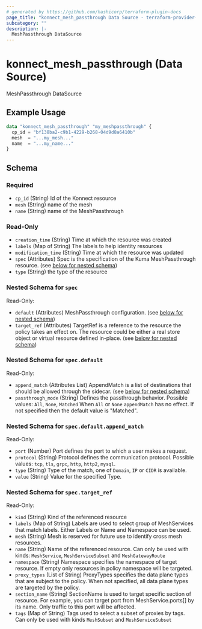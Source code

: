 ```yaml
---
# generated by https://github.com/hashicorp/terraform-plugin-docs
page_title: "konnect_mesh_passthrough Data Source - terraform-provider-konnect"
subcategory: ""
description: |-
  MeshPassthrough DataSource
---
```


# konnect_mesh_passthrough (Data Source)

MeshPassthrough DataSource

## Example Usage

```terraform
data "konnect_mesh_passthrough" "my_meshpassthrough" {
  cp_id = "bf138ba2-c9b1-4229-b268-04d9d8a6410b"
  mesh  = "...my_mesh..."
  name  = "...my_name..."
}
```

<!-- schema generated by tfplugindocs -->
## Schema

### Required

- `cp_id` (String) Id of the Konnect resource
- `mesh` (String) name of the mesh
- `name` (String) name of the MeshPassthrough

### Read-Only

- `creation_time` (String) Time at which the resource was created
- `labels` (Map of String) The labels to help identity resources
- `modification_time` (String) Time at which the resource was updated
- `spec` (Attributes) Spec is the specification of the Kuma MeshPassthrough resource. (see [below for nested schema](#nestedatt--spec))
- `type` (String) the type of the resource

<a id="nestedatt--spec"></a>
### Nested Schema for `spec`

Read-Only:

- `default` (Attributes) MeshPassthrough configuration. (see [below for nested schema](#nestedatt--spec--default))
- `target_ref` (Attributes) TargetRef is a reference to the resource the policy takes an effect on.
The resource could be either a real store object or virtual resource
defined in-place. (see [below for nested schema](#nestedatt--spec--target_ref))

<a id="nestedatt--spec--default"></a>
### Nested Schema for `spec.default`

Read-Only:

- `append_match` (Attributes List) AppendMatch is a list of destinations that should be allowed through the sidecar. (see [below for nested schema](#nestedatt--spec--default--append_match))
- `passthrough_mode` (String) Defines the passthrough behavior. Possible values: `All`, `None`, `Matched`
When `All` or `None` `appendMatch` has no effect.
If not specified then the default value is "Matched".

<a id="nestedatt--spec--default--append_match"></a>
### Nested Schema for `spec.default.append_match`

Read-Only:

- `port` (Number) Port defines the port to which a user makes a request.
- `protocol` (String) Protocol defines the communication protocol. Possible values: `tcp`, `tls`, `grpc`, `http`, `http2`, `mysql`.
- `type` (String) Type of the match, one of `Domain`, `IP` or `CIDR` is available.
- `value` (String) Value for the specified Type.



<a id="nestedatt--spec--target_ref"></a>
### Nested Schema for `spec.target_ref`

Read-Only:

- `kind` (String) Kind of the referenced resource
- `labels` (Map of String) Labels are used to select group of MeshServices that match labels. Either Labels or
Name and Namespace can be used.
- `mesh` (String) Mesh is reserved for future use to identify cross mesh resources.
- `name` (String) Name of the referenced resource. Can only be used with kinds: `MeshService`,
`MeshServiceSubset` and `MeshGatewayRoute`
- `namespace` (String) Namespace specifies the namespace of target resource. If empty only resources in policy namespace
will be targeted.
- `proxy_types` (List of String) ProxyTypes specifies the data plane types that are subject to the policy. When not specified,
all data plane types are targeted by the policy.
- `section_name` (String) SectionName is used to target specific section of resource.
For example, you can target port from MeshService.ports[] by its name. Only traffic to this port will be affected.
- `tags` (Map of String) Tags used to select a subset of proxies by tags. Can only be used with kinds
`MeshSubset` and `MeshServiceSubset`
